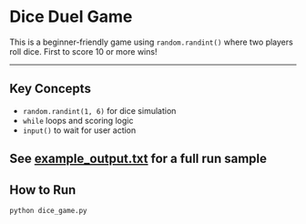 # Dice Duel Game

This is a beginner-friendly game using `random.randint()` where two players roll dice. First to score 10 or more wins!

---

##  Key Concepts

- `random.randint(1, 6)` for dice simulation
- `while` loops and scoring logic
- `input()` to wait for user action

 See [example_output.txt](./example_output.txt) for a full run sample
---

## How to Run

```bash
python dice_game.py
